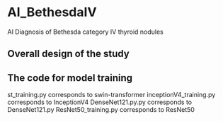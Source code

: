 # AI_BethesdaIV
AI Diagnosis of Bethesda category IV thyroid nodules 
## Overall design of the study

## The code for model training
st_training.py corresponds to swin-transformer
inceptionV4_training.py corresponds to InceptionV4
DenseNet121.py.py corresponds to DenseNet121.py
ResNet50_training.py corresponds to ResNet50
